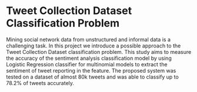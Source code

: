 # Tweet Collection Dataset Classification Problem
Mining social network data from unstructured and informal data is a challenging task. In this project we introduce a possible approach to the Tweet Collection Dataset classification problem. This study aims to measure the accuracy of the sentiment analysis classification model by using Logistic Regression classifier for multinomial models to extract the sentiment of tweet reporting in the feature. The proposed system was tested on a dataset of almost 80k tweets and was able to classify up to 78.2% of tweets accurately.
